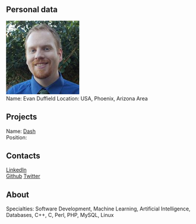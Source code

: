 ## Personal data
![ photo](../people/photo/evan_duffield.jpg)  
Name: Evan Duffield
Location: USA, Phoenix, Arizona Area
## Projects 
Name: [Dash](../projects/dash.md)  
Position: 
## Contacts
[LinkedIn](https://www.linkedin.com/in/evan-duffield-98645515)  
[Github](https://github.com/eduffield222)
[Twitter](https://twitter.com/eduffield44)  
## About
Specialties: Software Development, Machine Learning, Artificial Intelligence, Databases, C++, C, Perl, PHP, MySQL, Linux


